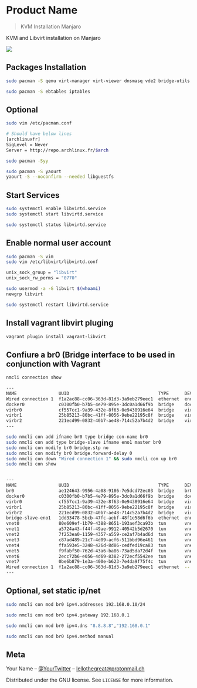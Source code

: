 # Product Name
> KVM Installation Manjaro

KVM and Libvirt installation on Manjaro

![](header.png)

## Packages Installation

```sh
sudo pacman -S qemu virt-manager virt-viewer dnsmasq vde2 bridge-utils openbsd-netcat
```

```sh
sudo pacman -S ebtables iptables
```

## Optional 

```sh
sudo vim /etc/pacman.conf

# Should have below lines
[archlinuxfr]
SigLevel = Never
Server = http://repo.archlinux.fr/$arch

sudo pacman -Syy

sudo pacman -S yaourt
yaourt -S --noconfirm --needed libguestfs
```

## Start Services

```sh
sudo systemctl enable libvirtd.service
sudo systemctl start libvirtd.service

sudo systemctl status libvirtd.service
```

## Enable normal user account

```sh
sudo pacman -S vim
sudo vim /etc/libvirt/libvirtd.conf

unix_sock_group = "libvirt"
unix_sock_rw_perms = "0770"

sudo usermod -a -G libvirt $(whoami)
newgrp libvirt

sudo systemctl restart libvirtd.service
```

## Install vagrant libvirt pluging

```sh
vagrant plugin install vagrant-libvirt
```

## Confiure a br0 (Bridge interface to be used in conjunction with Vagrant 

```sh
nmcli connection show

---
NAME                UUID                                  TYPE      DEVICE
Wired connection 1  f1a2ac88-cc06-363d-81d3-3a9eb279eec1  ethernet  eno1   
docker0             c0300fb0-b7b5-4e79-895e-3dc0a1d66f9b  bridge    docker0 
virbr0              cf557cc1-9a39-432e-8f63-0e9438916e64  bridge    virbr0  
virbr1              25b85213-80bc-41ff-8056-9ebe22195c8f  bridge    virbr1  
virbr2              221ecd99-0832-40b7-ae48-714c52a7b4d2  bridge    virbr2  
---

sudo nmcli con add ifname br0 type bridge con-name br0
sudo nmcli con add type bridge-slave ifname eno1 master br0
sudo nmcli con modify br0 bridge.stp no
sudo nmcli con modify br0 bridge.forward-delay 0
sudo nmcli con down "Wired connection 1" && sudo nmcli con up br0
sudo nmcli con show


---
NAME                UUID                                  TYPE      DEVICE  
br0                 ae124643-9956-4a08-9186-7e5dcd72ec03  bridge    br0     
docker0             c0300fb0-b7b5-4e79-895e-3dc0a1d66f9b  bridge    docker0 
virbr0              cf557cc1-9a39-432e-8f63-0e9438916e64  bridge    virbr0  
virbr1              25b85213-80bc-41ff-8056-9ebe22195c8f  bridge    virbr1  
virbr2              221ecd99-0832-40b7-ae48-714c52a7b4d2  bridge    virbr2  
bridge-slave-eno1   1dd33478-5bcb-47fc-aebf-48f1e58d6f6b  ethernet  eno1    
vnet0               80e609ef-1b79-4388-8651-193aef3ca93b  tun       vnet0   
vnet1               a5724a43-f44f-49ae-9912-40542b5d2670  tun       vnet1   
vnet2               7f253ea0-1159-4357-a559-ce2af7b4ad6d  tun       vnet2   
vnet3               c87ad489-21c7-4d09-acf6-511bbd96e461  tun       vnet3   
vnet4               ffa593e5-3248-426d-8d86-cedfed19ca83  tun       vnet4   
vnet5               f9fabf50-762d-43a6-ba86-73ad5da72d4f  tun       vnet5   
vnet6               2ecc72b6-e056-4d69-8382-272ecf5542ee  tun       vnet6   
vnet7               0be6b879-1e3a-400e-b623-7e4da9f75f4c  tun       vnet7   
Wired connection 1  f1a2ac88-cc06-363d-81d3-3a9eb279eec1  ethernet  --
---
```

## Optional, set static ip/net

```sh
sudo nmcli con mod br0 ipv4.addresses 192.168.0.10/24

sudo nmcli con mod br0 ipv4.gateway 192.168.0.1

sudo nmcli con mod br0 ipv4.dns "8.8.8.8","192.168.0.1"

sudo nmcli con mod br0 ipv4.method manual
```


## Meta

Your Name – [@YourTwitter](https://twitter.com/the_lello) – lellothegreat@protonmail.ch

Distributed under the GNU license. See ``LICENSE`` for more information.

